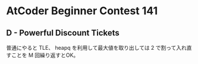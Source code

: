 # AtCoder Beginner Contest 141

## D - Powerful Discount Tickets

普通にやると TLE、 heapq を利用して最大値を取り出しては 2 で割って入れ直すことを M 回繰り返すとOK。
